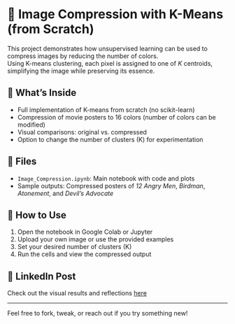 # 🎨 Image Compression with K-Means (from Scratch)

This project demonstrates how unsupervised learning can be used to compress images by reducing the number of colors.  
Using K-means clustering, each pixel is assigned to one of *K* centroids, simplifying the image while preserving its essence.

## 🧠 What’s Inside
- Full implementation of K-means from scratch (no scikit-learn)
- Compression of movie posters to 16 colors (number of colors can be modified)
- Visual comparisons: original vs. compressed
- Option to change the number of clusters (K) for experimentation

## 📁 Files
- `Image_Compression.ipynb`: Main notebook with code and plots
- Sample outputs: Compressed posters of *12 Angry Men*, *Birdman*, *Atonement*, and *Devil’s Advocate*

## 🚀 How to Use
1. Open the notebook in Google Colab or Jupyter
2. Upload your own image or use the provided examples
3. Set your desired number of clusters (K)
4. Run the cells and view the compressed output


## 🔗 LinkedIn Post
Check out the visual results and reflections [here](your-linkedin-post-url)

---

Feel free to fork, tweak, or reach out if you try something new!
